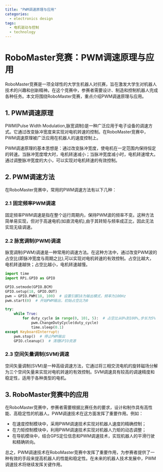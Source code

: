 ```yaml
---  
title: "PWM调速原理与应用"  
categories:  
  - electronics design  
tags: 
  - 电机驱动与控制 
  - technology  
---  
```


# RoboMaster竞赛：PWM调速原理与应用

RoboMaster竞赛是一项全球性的大学生机器人对抗赛，旨在激发大学生对机器人技术的兴趣和创新精神。在这个竞赛中，参赛者需要设计、制造和控制机器人完成各种任务。本文将围绕RoboMaster竞赛，重点介绍PWM调速原理与应用。

## 1. PWM调速原理

PWM(Pulse Width Modulation,脉宽调制)是一种广泛应用于电子设备的调速方式。它通过改变脉冲宽度来实现对电机转速的控制。在RoboMaster竞赛中，PWM调速原理被广泛应用在机器人的速度控制上。

PWM调速原理的基本思想是：通过改变脉冲宽度，使电机在一定范围内保持恒定的转速。当脉冲宽度增大时，电机转速减小；当脉冲宽度减小时，电机转速增大。通过调整脉冲宽度的大小，可以实现对电机转速的有效控制。

## 2. PWM调速方法

在RoboMaster竞赛中，常用的PWM调速方法有以下几种：

### 2.1 固定频率PWM调速

固定频率PWM调速是指在整个运行周期内，保持PWM波的频率不变。这种方法简单易实现，但对于高速电机(如直流电机),由于其转矩与频率成正比，因此无法实现无级调速。

### 2.2 脉宽调制(PWM)调速

脉宽调制(PWM)调速是一种常用的调速方法。在这种方法中，通过改变PWM波的占空比(即脉冲宽度与周期之比),可以实现对电机转速的有效控制。占空比越大，电机转速越快；占空比越小，电机转速越慢。

```python
import time
import RPi.GPIO as GPIO

GPIO.setmode(GPIO.BCM)
GPIO.setup(18, GPIO.OUT)
pwm = GPIO.PWM(18, 100)  # 设置引脚18为输出模式，频率为100Hz
pwm.start(0)  # 开始PWM输出，初始占空比为0

try:
    while True:
        for duty_cycle in range(0, 101, 5):  # 占空比从0%到100%,步长为5%
            pwm.ChangeDutyCycle(duty_cycle)
            time.sleep(0.1)
except KeyboardInterrupt:
    pwm.stop()  # 停止PWM输出
    GPIO.cleanup()  # 清理GPIO资源
```

### 2.3 空间矢量调制(SVM)调速

空间矢量调制(SVM)是一种高级调速方法，它通过将三相交流电机的旋转磁场分解为三个空间矢量来实现对电机转速的有效控制。SVM调速具有较高的调速精度和稳定性，适用于各种类型的电机。

## 3. RoboMaster竞赛中的应用

在RoboMaster竞赛中，参赛者需要根据比赛任务的要求，设计和制作具有高性能、高稳定性的机器人。PWM调速技术在这方面发挥了重要作用。例如：

- 在速度控制模块中，采用PWM调速技术实现对机器人速度的精确控制；
- 在力矩控制模块中，利用PWM调速技术实现对机器人力矩的动态调整；
- 在导航模块中，结合GPS定位信息和PWM调速技术，实现机器人的平滑行驶和精确转向。

总之，PWM调速技术在RoboMaster竞赛中发挥了重要作用，为参赛者提供了一种有效的手段来提高机器人的性能和稳定性。在未来的机器人技术发展中，PWM调速技术将继续发挥关键作用。 
